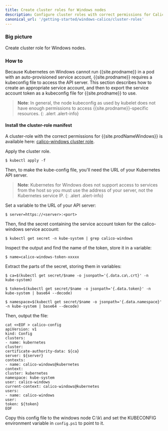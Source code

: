 ```yaml
---
title: Create cluster roles for Windows nodes
description: Configure cluster roles with correct permissions for Calico for Windows.
canonical_url: '/getting-started/windows-calico/cluster-roles'
---
```


### Big picture

Create cluster role for Windows nodes.

### How to

Because Kubernetes on Windows cannot run {{site.prodname}} in a pod with an auto-provisioned service account, {{site.prodname}} requires a kubeconfig file to access the API server. This section describes how to create an appropriate service account, and then to export the service account token as a kubeconfig file for {{site.prodname}} to use.

>**Note**: In general, the node kubeconfig as used by kubelet does not have enough permissions to access {{site.prodname}}-specific resources.
{: .alert .alert-info}

#### Install the cluster-role manifest

A cluster-role with the correct permissions for {{site.prodNameWindows}} is available here: [calico-windows cluster role](https://github.com/projectcalico/calico/releases/download/v3.16.0/win-cluster-role.yaml).

Apply the cluster role.

```
$ kubectl apply -f
```
  
Then, to make the kube-config file, you'll need the URL of your Kubernetes API server.

>**Note**: Kubernetes for Windows does not support access to services from the host so you must use the address of your server, not the Kubernetes service IP.
{: .alert .alert-info}

Set a variable to the URL of your API server:

```
$ server=https://<server>:<port>
```
Then, find the secret containing the service account token for the calico-windows service account:

```
$ kubectl get secret -n kube-system | grep calico-windows
```
Inspect the output and find the name of the token, store it in a variable:

```
$ name=calico-windows-token-xxxxx
```
Extract the parts of the secret, storing them in variables:

```
$ ca=$(kubectl get secret/$name -o jsonpath='{.data.ca\.crt}' -n
kube-system)

$ token=$(kubectl get secret/$name -o jsonpath='{.data.token}' -n
kube-system | base64 --decode)

$ namespace=$(kubectl get secret/$name -o jsonpath='{.data.namespace}'
-n kube-system | base64 --decode)
```
Then, output the file:

```
cat <<EOF > calico-config
apiVersion: v1
kind: Config
clusters:
- name: kubernetes
cluster:
certificate-authority-data: ${ca}
server: ${server}
contexts:
- name: calico-windows@kubernetes
context:
cluster: kubernetes
namespace: kube-system
user: calico-windows
current-context: calico-windows@kubernetes
users:
- name: calico-windows
user:
token: ${token}
EOF
```
Copy this config file to the windows node C:\k\ and set the KUBECONFIG environment variable in `config.ps1` to point to it.
